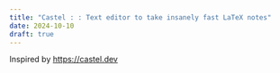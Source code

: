 ```yaml
---
title: "Castel : : Text editor to take insanely fast LaTeX notes"
date: 2024-10-10
draft: true
---
```


Inspired by https://castel.dev 


